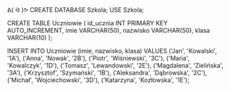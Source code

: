 ᕕ( ᐛ )ᕗ
CREATE DATABASE Szkola;
USE Szkola;

CREATE TABLE Uczniowie (
    id_ucznia INT PRIMARY KEY AUTO_INCREMENT,
    imie VARCHAR(50),
    nazwisko VARCHAR(50),
    klasa VARCHAR(10)
);

INSERT INTO Uczniowie (imie, nazwisko, klasa) VALUES
('Jan', 'Kowalski', '1A'),
('Anna', 'Nowak', '2B'),
('Piotr', 'Wiśniewski', '3C'),
('Maria', 'Kowalczyk', '1D'),
('Tomasz', 'Lewandowski', '2E'),
('Magdalena', 'Zielińska', '3A'),
('Krzysztof', 'Szymański', '1B'),
('Aleksandra', 'Dąbrowska', '2C'),
('Michał', 'Wojciechowski', '3D'),
('Katarzyna', 'Kozłowska', '1E');
<!---
ButcheredPossum/ButcheredPossum is a ✨ special ✨ repository because its `README.md` (this file) appears on your GitHub profile.
You can click the Preview link to take a look at your changes.
--->
